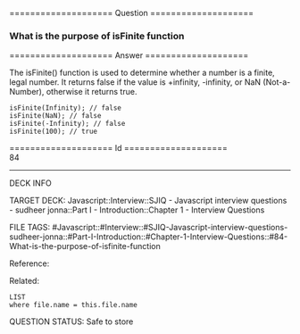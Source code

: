 ==================== Question ====================  

### What is the purpose of isFinite function  

==================== Answer ====================  

The isFinite() function is used to determine whether a number is a finite, legal number. It returns false if the value is +infinity, -infinity, or NaN (Not-a-Number), otherwise it returns true.

<!-- codeblock-start -->
<pre><code class="hljs language-javascript"><span class="hljs-built_in">isFinite</span>(<span class="hljs-title class_">Infinity</span>); <span class="hljs-comment">// false</span>
<span class="hljs-built_in">isFinite</span>(<span class="hljs-title class_">NaN</span>); <span class="hljs-comment">// false</span>
<span class="hljs-built_in">isFinite</span>(-<span class="hljs-title class_">Infinity</span>); <span class="hljs-comment">// false</span>
<span class="hljs-built_in">isFinite</span>(<span class="hljs-number">100</span>); <span class="hljs-comment">// true</span>
</code></pre>
<!-- codeblock-end -->

==================== Id ====================  
84

---

DECK INFO

TARGET DECK: Javascript::Interview::SJIQ - Javascript interview questions - sudheer jonna::Part I - Introduction::Chapter 1 - Interview Questions

FILE TAGS: #Javascript::#Interview::#SJIQ-Javascript-interview-questions-sudheer-jonna::#Part-I-Introduction::#Chapter-1-Interview-Questions::#84-What-is-the-purpose-of-isfinite-function

Reference:

Related:

```dataview
LIST
where file.name = this.file.name
```

QUESTION STATUS: Safe to store
